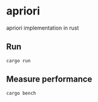 # apriori
apriori implementation in rust

## Run
```
cargo run
```

## Measure performance
```
cargo bench
```